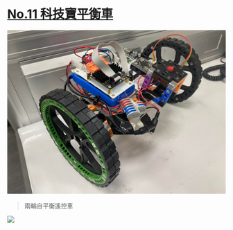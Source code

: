 # [No.11 科技寶平衡車](https://github.com/KUBOT-Robot/FAFABOT/tree/FAFABOT-No.11)

<img src="https://github.com/KUBOT-Robot/FAFABOT/blob/resource/FAFABOT-No11/110.jpg" width="700">

>兩輪自平衡遙控車

<img src="https://github.com/KUBOT-Robot/FAFABOT/blob/resource/FAFABOT-No10/1111.gif" width="700">
